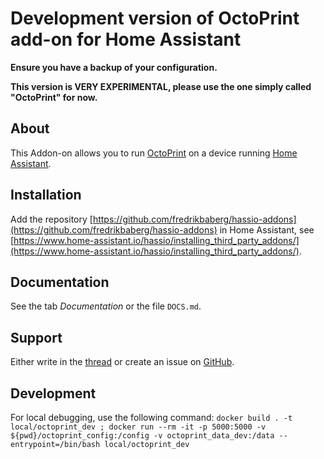 # Development version of OctoPrint add-on for Home Assistant

**Ensure you have a backup of your configuration.**

**This version is VERY EXPERIMENTAL, please use the one simply called "OctoPrint" for now.**

## About

This Addon-on allows you to run [OctoPrint](https://octoprint.org) on a device running [Home Assistant](https://home-assistant.io/).

## Installation

Add the repository [https://github.com/fredrikbaberg/hassio-addons](https://github.com/fredrikbaberg/hassio-addons) in Home Assistant, see [https://www.home-assistant.io/hassio/installing_third_party_addons/](https://www.home-assistant.io/hassio/installing_third_party_addons/).

## Documentation

See the tab _Documentation_ or the file `DOCS.md`.

## Support

Either write in the [thread](https://community.home-assistant.io/t/repository-octoprint-wip/22883) or create an issue on [GitHub](https://github.com/fredrikbaberg/hassio-addons).

## Development

For local debugging, use the following command: `docker build . -t local/octoprint_dev ; docker run --rm -it -p 5000:5000 -v ${pwd}/octoprint_config:/config -v octoprint_data_dev:/data --entrypoint=/bin/bash local/octoprint_dev`
